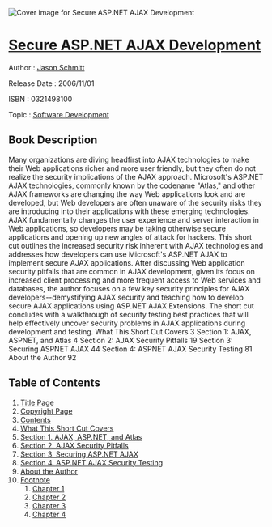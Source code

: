 ![Cover image for Secure ASP.NET AJAX Development](https://imgdetail.ebookreading.net/cover/cover/software_development/EB0321498100.jpg)

[Secure ASP.NET AJAX Development](https://ebookreading.net/view/book/Secure+ASP.NET+AJAX+Development-EB0321498100_1.html "Secure ASP.NET AJAX Development")
====================================================================================================================

Author : [Jason Schmitt](https://ebookreading.net/search/author/Jason+Schmitt)

Release Date : 2006/11/01

ISBN : 0321498100

Topic : [Software Development](https://ebookreading.net/search/category/software-development)

Book Description
-----------------

Many organizations are diving headfirst into AJAX technologies to make their Web applications richer and more user friendly, but they often do not realize the security implications of the AJAX approach. Microsoft's ASP.NET AJAX technologies, commonly known by the codename "Atlas," and other AJAX frameworks are changing the way Web applications look and are developed, but Web developers are often unaware of the security risks they are introducing into their applications with these emerging technologies.
AJAX fundamentally changes the user experience and server interaction in Web applications, so developers may be taking otherwise secure applications and opening up new angles of attack for hackers. This short cut outlines the increased security risk inherent with AJAX technologies and addresses how developers can use Microsoft's ASP.NET AJAX to implement secure AJAX applications. After discussing Web application security pitfalls that are common in AJAX development, given its focus on increased client processing and more frequent access to Web services and databases, the author focuses on a few key security principles for AJAX developers--demystifying AJAX security and teaching how to develop secure AJAX applications using ASP.NET AJAX Extensions. The short cut concludes with a walkthrough of security testing best practices that will help effectively uncover security problems in AJAX applications during development and testing.
What This Short Cut Covers 3
Section 1: AJAX, ASPNET, and Atlas 4
Section 2: AJAX Security Pitfalls 19
Section 3: Securing ASPNET AJAX 44
Section 4: ASPNET AJAX Security Testing 81
About the Author 92
              
Table of Contents
-----------------

1. [Title Page](https://ebookreading.net/view/book/Secure+ASP.NET+AJAX+Development-EB0321498100_2.html)
1. [Copyright Page](https://ebookreading.net/view/book/Secure+ASP.NET+AJAX+Development-EB0321498100_4.html)
1. [Contents](https://ebookreading.net/view/book/Secure+ASP.NET+AJAX+Development-EB0321498100_3.html)
1. [What This Short Cut Covers](https://ebookreading.net/view/book/Secure+ASP.NET+AJAX+Development-EB0321498100_5.html)
1. [Section 1. AJAX, ASP.NET, and Atlas](https://ebookreading.net/view/book/Secure+ASP.NET+AJAX+Development-EB0321498100_6.html)
1. [Section 2. AJAX Security Pitfalls](https://ebookreading.net/view/book/Secure+ASP.NET+AJAX+Development-EB0321498100_7.html)
1. [Section 3. Securing ASP.NET AJAX](https://ebookreading.net/view/book/Secure+ASP.NET+AJAX+Development-EB0321498100_8.html)
1. [Section 4. ASP.NET AJAX Security Testing](https://ebookreading.net/view/book/Secure+ASP.NET+AJAX+Development-EB0321498100_9.html)
1. [About the Author](https://ebookreading.net/view/book/Secure+ASP.NET+AJAX+Development-EB0321498100_10.html)
1. [Footnote](https://ebookreading.net/view/book/Secure+ASP.NET+AJAX+Development-EB0321498100_11.html)
    1. [Chapter 1](https://ebookreading.net/view/book/Secure+ASP.NET+AJAX+Development-EB0321498100_11.html#ch01fn01)
    1. [Chapter 2](https://ebookreading.net/view/book/Secure+ASP.NET+AJAX+Development-EB0321498100_11.html#ch02fn01)
    1. [Chapter 3](https://ebookreading.net/view/book/Secure+ASP.NET+AJAX+Development-EB0321498100_11.html#ch03fn01)
    1. [Chapter 4](https://ebookreading.net/view/book/Secure+ASP.NET+AJAX+Development-EB0321498100_11.html#ch04fn01)
